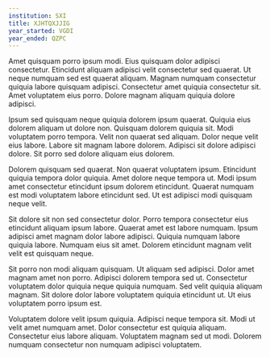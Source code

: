 ```yaml
---
institution: SXI
title: XJHTQXJJIG
year_started: VGDI
year_ended: QZPC
---
```


Amet quisquam porro ipsum modi. Eius quisquam dolor adipisci consectetur. Etincidunt aliquam adipisci velit consectetur sed quaerat. Ut neque numquam sed est quaerat aliquam. Magnam numquam consectetur quiquia labore quisquam adipisci. Consectetur amet quiquia consectetur sit. Amet voluptatem eius porro. Dolore magnam aliquam quiquia dolore adipisci.

Ipsum sed quisquam neque quiquia dolorem ipsum quaerat. Quiquia eius dolorem aliquam ut dolore non. Quisquam dolorem quiquia sit. Modi voluptatem porro tempora. Velit non quaerat sed aliquam. Dolor neque velit eius labore. Labore sit magnam labore dolorem. Adipisci sit dolore adipisci dolore. Sit porro sed dolore aliquam eius dolorem.

Dolorem quisquam sed quaerat. Non quaerat voluptatem ipsum. Etincidunt quiquia tempora dolor quiquia. Amet dolore neque tempora ut. Modi ipsum amet consectetur etincidunt ipsum dolorem etincidunt. Quaerat numquam est modi voluptatem labore etincidunt sed. Ut est adipisci modi quisquam neque velit.

Sit dolore sit non sed consectetur dolor. Porro tempora consectetur eius etincidunt aliquam ipsum labore. Quaerat amet est labore numquam. Ipsum adipisci amet magnam dolor labore adipisci. Quiquia numquam labore quiquia labore. Numquam eius sit amet. Dolorem etincidunt magnam velit velit est quisquam neque.

Sit porro non modi aliquam quisquam. Ut aliquam sed adipisci. Dolor amet magnam amet non porro. Adipisci dolorem tempora sed ut. Consectetur voluptatem dolor quiquia neque quiquia numquam. Sed velit quiquia aliquam magnam. Sit dolore dolor labore voluptatem quiquia etincidunt ut. Ut eius voluptatem porro ipsum est.

Voluptatem dolore velit ipsum quiquia. Adipisci neque tempora sit. Modi ut velit amet numquam amet. Dolor consectetur est quiquia aliquam. Consectetur eius labore aliquam. Voluptatem magnam sed ut modi. Dolorem numquam consectetur non numquam adipisci voluptatem.
    